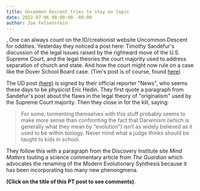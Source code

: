 ```yaml
---
title: Uncommon Descent tries to stay on topic
date: 2022-07-06 08:00:00 -08:00
author: Joe Felsenstein
---
```


<p>,
One can always count on the ID/creationist website Uncommon Descent for oddities.  Yesterday they noticed a post here: Timothy Sandefur's
discussion of the legal issues raised by the rightward move of the U.S. Supreme Court, and the legal theories the court majority used 
to address separation of church and state.  And how the court might now rule on a case like the Dover School Board case.  (Tim's post 
is of course, found <a href="http://pandasthumb.org/archives/2022/06/religious-conservatism-on-the-Supreme-Court.html">here</a>)
  </p>
  <p>
 The UD post <a href="https://uncommondescent.com/intelligent-design/at-pandas-thumb-worry-that-the-u-s-supreme-court-will-rule-for-creationism/">(here)</a> is 
 signed by their official reporter "News", who seems these days to be physicist Eric Hedin. They first quote a paragraph from Sandefur's post 
 about the flaws in the legal theory of "originalism" used by the Supreme Court majority.  Then
they close in for the kill, saying:
<blockquote>For some, tormenting themselves with this stuff probably seems to make more sense than confronting the fact that 
Darwinism (which is generally what they mean by “evolution”) isn’t as widely believed as it used to be within biology. Never 
mind what a judge thinks should be taught to kids in school.</blockquote>
<p>
They follow this with a paragraph from the Discovery Institute site <em>Mind Matters</em> touting a science commentary article from 
<em>The Guardian</em> which advocates the renaming of the Modern Evolutionary Synthesis because it has been incorporating 
too many new phenongmena.
</p>
<p><strong>(Click on the title of this PT post to see comments)</strong>.
  </p>
  
